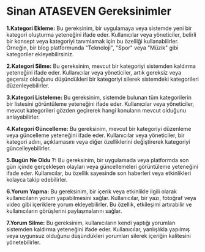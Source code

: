 # Sinan ATASEVEN Gereksinimler
**1.Kategori Ekleme:** Bu gereksinim, bir uygulamaya veya sistemde yeni bir kategori oluşturma yeteneğini ifade eder. Kullanıcılar veya yöneticiler, belirli bir konsept veya kategoriyi tanımlamak için bu özelliği kullanabilirler. Örneğin, bir blog platformunda "Teknoloji", "Spor" veya "Müzik" gibi kategoriler ekleyebilirsiniz.

**2.Kategori Silme:** Bu gereksinim, mevcut bir kategoriyi sistemden kaldırma yeteneğini ifade eder. Kullanıcılar veya yöneticiler, artık gereksiz veya geçersiz olduğunu düşündükleri bir kategoriyi silerek sistemdeki kategorileri düzenleyebilirler.

**3.Kategori Listeleme:** Bu gereksinim, sistemde bulunan tüm kategorilerin bir listesini görüntüleme yeteneğini ifade eder. Kullanıcılar veya yöneticiler, mevcut kategorileri gözden geçirerek hangi konuların mevcut olduğunu anlayabilirler.

**4.Kategori Güncelleme:** Bu gereksinim, mevcut bir kategoriyi düzenleme veya güncelleme yeteneğini ifade eder. Kullanıcılar veya yöneticiler, bir kategori adını, açıklamasını veya diğer özelliklerini değiştirerek kategoriyi güncelleyebilirler.

**5.Bugün Ne Oldu ?:** Bu gereksinim, bir uygulamada veya platformda son gün içinde gerçekleşen olayları veya güncellemeleri görüntüleme yeteneğini ifade eder. Kullanıcılar, bu özellik sayesinde son haberleri veya etkinlikleri kolayca takip edebilirler.

**6.Yorum Yapma:** Bu gereksinim, bir içerik veya etkinlikle ilgili olarak kullanıcıların yorum yapabilmesini sağlar. Kullanıcılar, bir yazı, fotoğraf veya video gibi içeriklere yorum ekleyebilirler. Bu özellik, etkileşimi artırabilir ve kullanıcıların görüşlerini paylaşmalarını sağlar.

**7.Yorum Silme:** Bu gereksinim, kullanıcıların kendi yaptığı yorumları sistemden kaldırma yeteneğini ifade eder. Kullanıcılar, yanlışlıkla yapılmış veya uygunsuz olduğunu düşündükleri yorumları silerek içeriğin kalitesini yönetebilirler.
